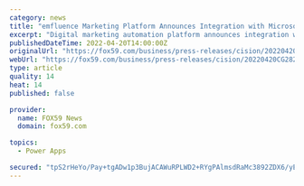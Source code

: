 ```yaml
---
category: news
title: "emfluence Marketing Platform Announces Integration with Microsoft Power Apps"
excerpt: "Digital marketing automation platform announces integration with Microsoft Power Apps, providing powerful marketing automation capabilities to Power Apps. KANSAS CITY, Mo., April 20, 2022 ..."
publishedDateTime: 2022-04-20T14:00:00Z
originalUrl: "https://fox59.com/business/press-releases/cision/20220420CG28201/emfluence-marketing-platform-announces-integration-with-microsoft-power-apps/"
webUrl: "https://fox59.com/business/press-releases/cision/20220420CG28201/emfluence-marketing-platform-announces-integration-with-microsoft-power-apps/"
type: article
quality: 14
heat: 14
published: false

provider:
  name: FOX59 News
  domain: fox59.com

topics:
  - Power Apps

secured: "tpS2rHeYo/Pay+tgADw1p3BujACAWuRPLWD2+RYgPAlmsdRaMc3892ZDX6/yEBLDOm5QiHeH5dtNaL7qjnGTOxbNeBVPIBDQSSonF6Mx5glPvISE/pK+YV2UULwU6ILTz34rp556kiXqRG/p4zE4R3+yBmOSkUMRi9+x5uvrdGfh5DeT04J9g2yufYIX1+Manj11Wjj8auHE+YyCNWBN6+RvcPNGC9mRJ++tCxDk+HzDZZCJqQUSgC/CnTcqx897m0UHVSkSfhfVwMfEDEbLETWcJqj2s44Q49J/05OIwdP20Trn/U48cb8iUMmKE71xH/3X7HaB8cDCP4U7OJzIP0Q4IaNFyE5JZeBeiV/WgOw=;JDpq3vsWOJ7wHLYo7Xk+3Q=="
---
```


